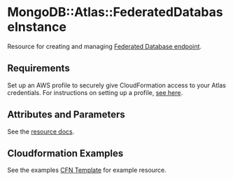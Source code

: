 # MongoDB::Atlas::FederatedDatabaseInstance

Resource for creating and managing [Federated Database endpoint](https://www.mongodb.com/docs/atlas/reference/api-resources-spec/v2/#tag/Data-Federation).

## Requirements

Set up an AWS profile to securely give CloudFormation access to your Atlas credentials.
For instructions on setting up a profile, [see here](/README.md#mongodb-atlas-api-keys-credential-management).

## Attributes and Parameters

See the [resource docs](docs/README.md).

## Cloudformation Examples

See the examples [CFN Template](/examples/federated-database-instance/federatedDatabaseInstance.json) for example resource.
